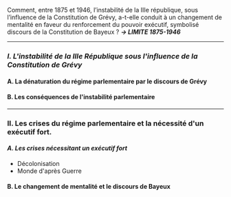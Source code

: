 Comment, entre 1875 et 1946, l’instabilité de la IIIe république, sous l’influence de la Constitution de Grévy, a-t-elle conduit à un changement de mentalité en faveur du renforcement du pouvoir exécutif, symbolisé discours de la Constitution de Bayeux ?
***→ LIMITE 1875-1946***

---
### ***I. L'instabilité de la IIIe République sous l'influence de la Constitution de Grévy***
#### **A. La dénaturation du régime parlementaire par le discours de Grévy**
#### **B. Les conséquences de l'instabilité parlementaire**
---
### **II. Les crises du régime parlementaire et la nécessité d'un exécutif fort**.
#### ***A. Les crises nécessitant un exécutif fort***
- Décolonisation
- Monde d'après Guerre
#### **B. Le changement de mentalité et le discours de Bayeux**
